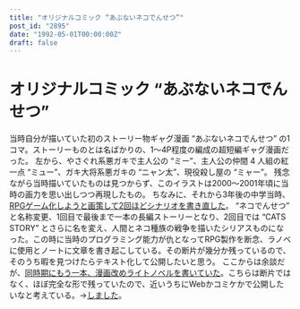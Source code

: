 ```yaml
---
title: "オリジナルコミック “あぶないネコでんせつ”"
post_id: "2895"
date: "1992-05-01T00:00:00Z"
draft: false
---
```


# オリジナルコミック “あぶないネコでんせつ”

当時自分が描いていた初のストーリー物ギャグ漫画 “あぶないネコでんせつ” の1コマ。ストーリーものとは名ばかりの、1～4P程度の編成の超短編ギャグ漫画だった。 左から、やさぐれ系悪ガキで主人公の “ミー”、主人公の仲間 4 人組の紅一点 “ミュー”、ガキ大将系悪ガキの “ニャン太”、現役殺し屋の “ミャー”。  残念ながら当時描いていたものは見つからず、このイラストは2000～2001年頃に当時の画力を思い出しつつ再現したもの。 ちなみに、それから3年後の中学当時、[RPGゲーム化しようと画策して2回ほどシナリオを書き直した](/tag/cats-story)。 “ネコでんせつ” と名称変更、1回目で最後まで一本の長編ストーリーとなり、2回目では “CATS STORY” とさらに名を変え、人間とネコ種族の戦争を描いたシリアスものになった。この時に当時のプログラミング能力が仇となってRPG製作を断念、ラノベに使用とノートに文章を書き起こしている。その断片が幾分か残っているので、そのうち暇を見つけたらテキスト化して公開したいと思う。 ここからは余談だが、[同時期にもう一本、漫画改めライトノベルを書いていた](/tag/evil-magic)。こちらは断片ではなく、ほぼ完全な形で残っていたので、近いうちにWebかコミケかで公開したいなと考えている。→[しました](/evilmagic)。
